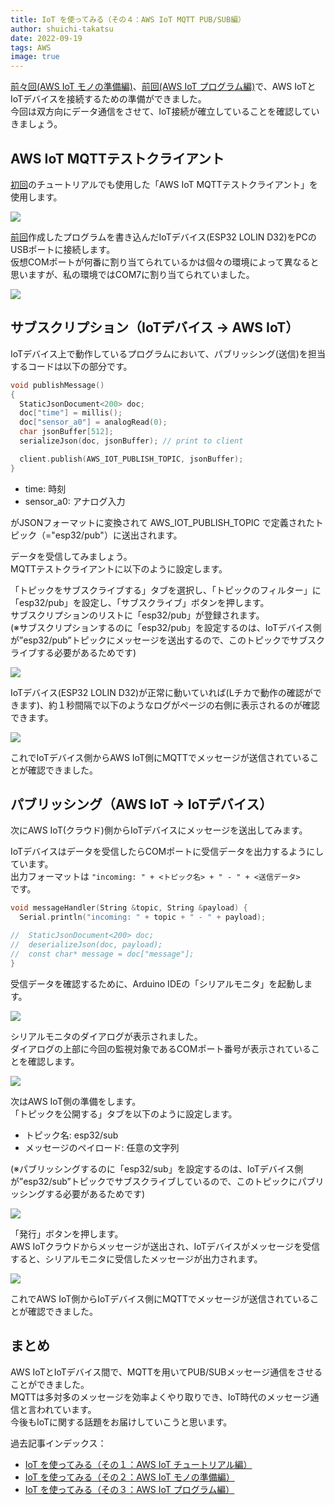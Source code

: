 ```yaml
---
title: IoT を使ってみる（その４：AWS IoT MQTT PUB/SUB編）
author: shuichi-takatsu
date: 2022-09-19
tags: AWS
image: true
---
```


[前々回(AWS IoT モノの準備編)](/iot/internet-of-things-02/)、[前回(AWS IoT プログラム編)](/iot/internet-of-things-03/)で、AWS IoTとIoTデバイスを接続するための準備ができました。  
今回は双方向にデータ通信をさせて、IoT接続が確立していることを確認していきましょう。


## AWS IoT MQTTテストクライアント

[初回](/iot/internet-of-things-01/)のチュートリアルでも使用した「AWS IoT MQTTテストクライアント」を使用します。

![](https://gyazo.com/5252a4f67641bd7ec2b9cefe95d00e26.png)

[前回](/iot/internet-of-things-03/)作成したプログラムを書き込んだIoTデバイス(ESP32 LOLIN D32)をPCのUSBポートに接続します。  
仮想COMポートが何番に割り当てられているかは個々の環境によって異なると思いますが、私の環境ではCOM7に割り当てられていました。

![](https://gyazo.com/51017f37822bfd6131ed88b8de8825b9.png)

## サブスクリプション（IoTデバイス → AWS IoT）

IoTデバイス上で動作しているプログラムにおいて、パブリッシング(送信)を担当するコードは以下の部分です。  

```c
void publishMessage()
{
  StaticJsonDocument<200> doc;
  doc["time"] = millis();
  doc["sensor_a0"] = analogRead(0);
  char jsonBuffer[512];
  serializeJson(doc, jsonBuffer); // print to client

  client.publish(AWS_IOT_PUBLISH_TOPIC, jsonBuffer);
}
```
- time: 時刻
- sensor_a0: アナログ入力

がJSONフォーマットに変換されて AWS_IOT_PUBLISH_TOPIC で定義されたトピック（="esp32/pub"）に送出されます。

データを受信してみましょう。  
MQTTテストクライアントに以下のように設定します。  

「トピックをサブスクライブする」タブを選択し、「トピックのフィルター」に「esp32/pub」を設定し、「サブスクライブ」ボタンを押します。  
サブスクリプションのリストに「esp32/pub」が登録されます。  
(※サブスクリプションするのに「esp32/pub」を設定するのは、IoTデバイス側が”esp32/pub”トピックにメッセージを送出するので、このトピックでサブスクライブする必要があるためです)

![](https://gyazo.com/95caac5781721a27c24eb8301f2ead1b.png)

IoTデバイス(ESP32 LOLIN D32)が正常に動いていれば(Lチカで動作の確認ができます)、約１秒間隔で以下のようなログがページの右側に表示されるのが確認できます。  

![](https://gyazo.com/741c853a67fcea58f80f9cafcce8e9c7.png)

これでIoTデバイス側からAWS IoT側にMQTTでメッセージが送信されていることが確認できました。

## パブリッシング（AWS IoT → IoTデバイス）

次にAWS IoT(クラウド)側からIoTデバイスにメッセージを送出してみます。  

IoTデバイスはデータを受信したらCOMポートに受信データを出力するようにしています。  
出力フォーマットは
`"incoming: " + <トピック名> + " - " + <送信データ>`  
です。

```c
void messageHandler(String &topic, String &payload) {
  Serial.println("incoming: " + topic + " - " + payload);

//  StaticJsonDocument<200> doc;
//  deserializeJson(doc, payload);
//  const char* message = doc["message"];
}
```

受信データを確認するために、Arduino IDEの「シリアルモニタ」を起動します。  

![](https://gyazo.com/bbeaa5f6deef76fd7cb2a453837a0f20.png)

シリアルモニタのダイアログが表示されました。  
ダイアログの上部に今回の監視対象であるCOMポート番号が表示されていることを確認します。  

![](https://gyazo.com/ecc392d459553ffe87ade6ea30e3a608.png)

次はAWS IoT側の準備をします。  
「トピックを公開する」タブを以下のように設定します。  
- トピック名: esp32/sub
- メッセージのペイロード: 任意の文字列

(※パブリッシングするのに「esp32/sub」を設定するのは、IoTデバイス側が”esp32/sub”トピックでサブスクライブしているので、このトピックにパブリッシングする必要があるためです)

![](https://gyazo.com/a847b40d6b1f1904b339ceae7f5a7e1e.png)

「発行」ボタンを押します。  
AWS IoTクラウドからメッセージが送出され、IoTデバイスがメッセージを受信すると、シリアルモニタに受信したメッセージが出力されます。

![](https://gyazo.com/403687f1df35f1bf14f085cf20e346ca.png)

これでAWS IoT側からIoTデバイス側にMQTTでメッセージが送信されていることが確認できました。

## まとめ

AWS IoTとIoTデバイス間で、MQTTを用いてPUB/SUBメッセージ通信をさせることができました。  
MQTTは多対多のメッセージを効率よくやり取りでき、IoT時代のメッセージ通信と言われています。  
今後もIoTに関する話題をお届けしていこうと思います。

過去記事インデックス：  
- [IoT を使ってみる（その１：AWS IoT チュートリアル編）](/iot/internet-of-things-01/)
- [IoT を使ってみる（その２：AWS IoT モノの準備編）](/iot/internet-of-things-02/)
- [IoT を使ってみる（その３：AWS IoT プログラム編）](/iot/internet-of-things-03/)
